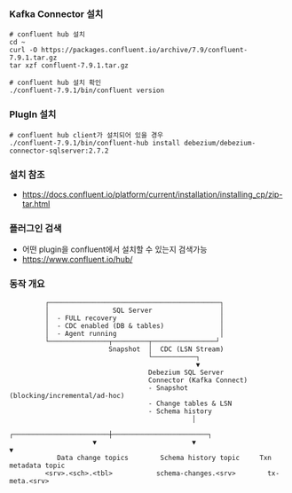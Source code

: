 ### Kafka Connector 설치
```aiignore
# confluent hub 설치
cd ~
curl -O https://packages.confluent.io/archive/7.9/confluent-7.9.1.tar.gz
tar xzf confluent-7.9.1.tar.gz

# confluent hub 설치 확인
./confluent-7.9.1/bin/confluent version
```

### PlugIn 설치
```aiignore
# confluent hub client가 설치되어 있을 경우
./confluent-7.9.1/bin/confluent-hub install debezium/debezium-connector-sqlserver:2.7.2

```

### 설치 참조
- https://docs.confluent.io/platform/current/installation/installing_cp/zip-tar.html

### 플러그인 검색
- 어떤 plugin을 confluent에서 설치할 수 있는지 검색가능
- https://www.confluent.io/hub/

### 동작 개요
```aiignore
         ┌───────────────────────────────────────────┐
         │                SQL Server                 │
         │  - FULL recovery                          │
         │  - CDC enabled (DB & tables)              │
         │  - Agent running                          │
         └───────────────┬─────────┬────────────────┘
                         Snapshot  │  CDC (LSN Stream)
                                   └───────────┐
                                               ▼
                                   Debezium SQL Server
                                   Connector (Kafka Connect)
                                   - Snapshot (blocking/incremental/ad-hoc)
                                   - Change tables & LSN
                                   - Schema history
                                              │
                     ┌────────────────────────┼────────────────────────┐
                     ▼                        ▼                        ▼
            Data change topics        Schema history topic     Txn metadata topic
         <srv>.<sch>.<tbl>           schema-changes.<srv>        tx-meta.<srv>

```